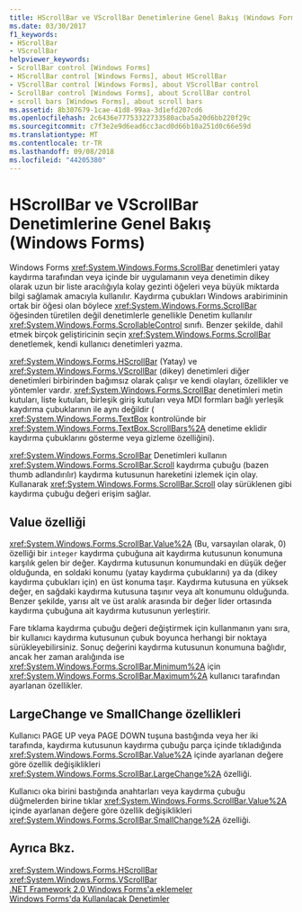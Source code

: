 ```yaml
---
title: HScrollBar ve VScrollBar Denetimlerine Genel Bakış (Windows Forms)
ms.date: 03/30/2017
f1_keywords:
- HScrollBar
- VScrollBar
helpviewer_keywords:
- ScrollBar control [Windows Forms]
- HScrollBar control [Windows Forms], about HScrollBar
- VScrollBar control [Windows Forms], about VScrollBar control
- ScrollBar control [Windows Forms], about ScrollBar control
- scroll bars [Windows Forms], about scroll bars
ms.assetid: 8b307679-1cae-41d8-99aa-3d1efd207cd6
ms.openlocfilehash: 2c6436e77753322733580acba5a20d6bb220f29c
ms.sourcegitcommit: c7f3e2e9d6ead6cc3acd0d66b10a251d0c66e59d
ms.translationtype: MT
ms.contentlocale: tr-TR
ms.lasthandoff: 09/08/2018
ms.locfileid: "44205380"
---
```

# <a name="hscrollbar-and-vscrollbar-controls-overview-windows-forms"></a>HScrollBar ve VScrollBar Denetimlerine Genel Bakış (Windows Forms)
Windows Forms <xref:System.Windows.Forms.ScrollBar> denetimleri yatay kaydırma tarafından veya içinde bir uygulamanın veya denetimin dikey olarak uzun bir liste aracılığıyla kolay gezinti öğeleri veya büyük miktarda bilgi sağlamak amacıyla kullanılır. Kaydırma çubukları Windows arabiriminin ortak bir öğesi olan böylece <xref:System.Windows.Forms.ScrollBar> öğesinden türetilen değil denetimlerle genellikle Denetim kullanılır <xref:System.Windows.Forms.ScrollableControl> sınıfı. Benzer şekilde, dahil etmek birçok geliştiricinin seçin <xref:System.Windows.Forms.ScrollBar> denetlemek, kendi kullanıcı denetimleri yazma.  
  
 <xref:System.Windows.Forms.HScrollBar> (Yatay) ve <xref:System.Windows.Forms.VScrollBar> (dikey) denetimleri diğer denetimleri birbirinden bağımsız olarak çalışır ve kendi olayları, özellikler ve yöntemler vardır. <xref:System.Windows.Forms.ScrollBar> denetimleri metin kutuları, liste kutuları, birleşik giriş kutuları veya MDI formları bağlı yerleşik kaydırma çubuklarının ile aynı değildir ( <xref:System.Windows.Forms.TextBox> kontrolünde bir <xref:System.Windows.Forms.TextBox.ScrollBars%2A> denetime eklidir kaydırma çubuklarını gösterme veya gizleme özelliğini).  
  
 <xref:System.Windows.Forms.ScrollBar> Denetimleri kullanın <xref:System.Windows.Forms.ScrollBar.Scroll> kaydırma çubuğu (bazen thumb adlandırılır) kaydırma kutusunun hareketini izlemek için olay. Kullanarak <xref:System.Windows.Forms.ScrollBar.Scroll> olay sürüklenen gibi kaydırma çubuğu değeri erişim sağlar.  
  
## <a name="value-property"></a>Value özelliği  
 <xref:System.Windows.Forms.ScrollBar.Value%2A> (Bu, varsayılan olarak, 0) özelliği bir `integer` kaydırma çubuğuna ait kaydırma kutusunun konumuna karşılık gelen bir değer. Kaydırma kutusunun konumundaki en düşük değer olduğunda, en soldaki konumu (yatay kaydırma çubuklarını) ya da (dikey kaydırma çubukları için) en üst konuma taşır. Kaydırma kutusuna en yüksek değer, en sağdaki kaydırma kutusuna taşınır veya alt konumunu olduğunda. Benzer şekilde, yarısı alt ve üst aralık arasında bir değer lider ortasında kaydırma çubuğuna ait kaydırma kutusunun yerleştirir.  
  
 Fare tıklama kaydırma çubuğu değeri değiştirmek için kullanmanın yanı sıra, bir kullanıcı kaydırma kutusunun çubuk boyunca herhangi bir noktaya sürükleyebilirsiniz. Sonuç değerini kaydırma kutusunun konumuna bağlıdır, ancak her zaman aralığında ise <xref:System.Windows.Forms.ScrollBar.Minimum%2A> için <xref:System.Windows.Forms.ScrollBar.Maximum%2A> kullanıcı tarafından ayarlanan özellikler.  
  
## <a name="largechange-and-smallchange-properties"></a>LargeChange ve SmallChange özellikleri  
 Kullanıcı PAGE UP veya PAGE DOWN tuşuna bastığında veya her iki tarafında, kaydırma kutusunun kaydırma çubuğu parça içinde tıkladığında <xref:System.Windows.Forms.ScrollBar.Value%2A> içinde ayarlanan değere göre özellik değişiklikleri <xref:System.Windows.Forms.ScrollBar.LargeChange%2A> özelliği.  
  
 Kullanıcı oka birini bastığında anahtarları veya kaydırma çubuğu düğmelerden birine tıklar <xref:System.Windows.Forms.ScrollBar.Value%2A> içinde ayarlanan değere göre özellik değişiklikleri <xref:System.Windows.Forms.ScrollBar.SmallChange%2A> özelliği.  
  
## <a name="see-also"></a>Ayrıca Bkz.  
 <xref:System.Windows.Forms.HScrollBar>  
 <xref:System.Windows.Forms.VScrollBar>  
 [.NET Framework 2.0 Windows Forms'a eklemeler](https://msdn.microsoft.com/library/c61a923d-3d6a-4c8c-820c-e94c83f3f9a8)  
 [Windows Forms'da Kullanılacak Denetimler](../../../../docs/framework/winforms/controls/controls-to-use-on-windows-forms.md)
